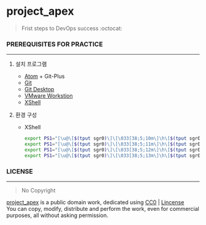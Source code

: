 # project_apex   
> Frist steps to DevOps success :octocat:

### PREREQUISITES FOR PRACTICE
---
  1. 설치 프로그램
      - [Atom](https://atom.io/) + Git-Plus
      - [Git](https://git-scm.com/download/win)
      - [Git Desktop](https://desktop.github.com/)
      - [VMware Workstion](https://www.vmware.com/kr/products/workstation-pro.html)
      - [XShell](https://www.netsarang.com/ko/xshell/)

  2. 환경 구성
      - XShell
          ```bash
          export PS1="[\u@\[$(tput sgr0)\]\[\033[38;5;10m\]\h\[$(tput sgr0)\] \w]\\$\[$(tput sgr0)\]" // Red
          export PS1="[\u@\[$(tput sgr0)\]\[\033[38;5;11m\]\h\[$(tput sgr0)\] \w]\\$\[$(tput sgr0)\]" // Green
          export PS1="[\u@\[$(tput sgr0)\]\[\033[38;5;12m\]\h\[$(tput sgr0)\] \w]\\$\[$(tput sgr0)\]" // Yellow
          export PS1="[\u@\[$(tput sgr0)\]\[\033[38;5;13m\]\h\[$(tput sgr0)\] \w]\\$\[$(tput sgr0)\]" // Blue
          ```


### LICENSE  
---
> No Copyright     

[project_apex](https://github.com/parkdongsam/project_apex) is a public domain work, dedicated using [CC0](https://creativecommons.org/publicdomain/zero/1.0/) | [Lincense](https://github.com/parkdongsam/project_apex/Lincense.txt)   
You can copy, modify, distribute and perform the work, even for commercial purposes, all without asking permission.
